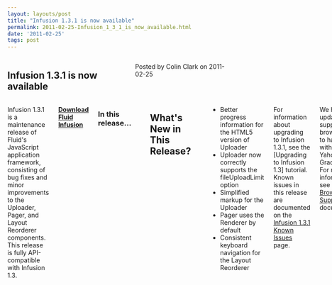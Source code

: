 ```yaml
---
layout: layouts/post
title: "Infusion 1.3.1 is now available"
permalink: 2011-02-25-Infusion_1_3_1_is_now_available.html
date: '2011-02-25'
tags: post
---
```

<section class="row">
   <div class="medium-6 columns">
      <h2 class="fluid-web-emphasized-text">Infusion 1.3.1 is now available</h2>
      <p class="fluid-web-news-post-meta">
         Posted by Colin Clark on 2011-02-25
      </p>
   </div>
   <div class="medium-6 columns">
      <p>Infusion 1.3.1 is a maintenance release of Fluid&#39;s JavaScript application framework,
         consisting of bug fixes and minor improvements to the Uploader, Pager, and Layout Reorderer
         components. This release is fully API-compatible with Infusion 1.3.
      </p>
      <p><strong> <a href="https://github.com/fluid-project/infusion">Download Fluid Infusion</a> </strong></p>
      <h3>In this release...</h3>
      <p>
      <h2>What&#39;s New in This Release?</h2>
      </p>
      <ul>
         <li>Better progress information for the HTML5 version of Uploader</li>
         <li>Uploader now correctly supports the fileUploadLimit option</li>
         <li>Simplified markup for the Uploader</li>
         <li>Pager uses the Renderer by default</li>
         <li>Consistent keyboard navigation for the Layout Reorderer</li>
      </ul>
      <p>For information about upgrading to Infusion 1.3.1, see the [Upgrading to Infusion 1.3] tutorial.
         Known issues in this release are documented on the
         <a href="http://issues.fluidproject.org/secure/IssueNavigator.jspa?mode=hide&requestId=10393">
         Infusion 1.3.1 Known Issues</a> page.
      </p>
      <p>We have updated our supported browser matrix to harmonize it with the latest Yahoo! A-Grade
         support. For more information, see our <a href="http://wiki.fluidproject.org/display/fluid/Browser+Support">
         Browser Support</a> documentation.
      </p>
      <h3>What is Fluid Infusion?</h3>
      <p>Fluid Infusion is an application framework for building usable and accessible user interfaces
         with JavaScript. Built on top of jQuery, Infusion takes a different approach to client-side development.
         At heart, Infusion is an open architecture designed to put you back in control of your application’s
         user experience. It includes a growing collection of UI components—reusable interactions that go deeper
         than most widgets. Created by a community of developers and interaction designers, Infusion components
         are built from the ground up with accessibility in mind. All of our designs can be used with assistive
         technologies, are fully controllable with the keyboard, and can be transformed to suit your users’
         personal needs.
      </p>
      <p>Fluid Infusion includes a collection of our UI components, tutorials to help you get started, solid
         APIs to help you dive in, and the community to lend a hand.
      </p>
   </div>
</section>
